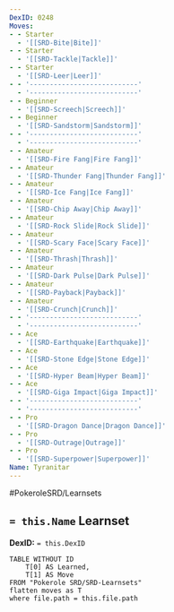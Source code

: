 ```yaml
---
DexID: 0248
Moves:
- - Starter
  - '[[SRD-Bite|Bite]]'
- - Starter
  - '[[SRD-Tackle|Tackle]]'
- - Starter
  - '[[SRD-Leer|Leer]]'
- - '---------------------------'
  - '---------------------------'
- - Beginner
  - '[[SRD-Screech|Screech]]'
- - Beginner
  - '[[SRD-Sandstorm|Sandstorm]]'
- - '---------------------------'
  - '---------------------------'
- - Amateur
  - '[[SRD-Fire Fang|Fire Fang]]'
- - Amateur
  - '[[SRD-Thunder Fang|Thunder Fang]]'
- - Amateur
  - '[[SRD-Ice Fang|Ice Fang]]'
- - Amateur
  - '[[SRD-Chip Away|Chip Away]]'
- - Amateur
  - '[[SRD-Rock Slide|Rock Slide]]'
- - Amateur
  - '[[SRD-Scary Face|Scary Face]]'
- - Amateur
  - '[[SRD-Thrash|Thrash]]'
- - Amateur
  - '[[SRD-Dark Pulse|Dark Pulse]]'
- - Amateur
  - '[[SRD-Payback|Payback]]'
- - Amateur
  - '[[SRD-Crunch|Crunch]]'
- - '---------------------------'
  - '---------------------------'
- - Ace
  - '[[SRD-Earthquake|Earthquake]]'
- - Ace
  - '[[SRD-Stone Edge|Stone Edge]]'
- - Ace
  - '[[SRD-Hyper Beam|Hyper Beam]]'
- - Ace
  - '[[SRD-Giga Impact|Giga Impact]]'
- - '---------------------------'
  - '---------------------------'
- - Pro
  - '[[SRD-Dragon Dance|Dragon Dance]]'
- - Pro
  - '[[SRD-Outrage|Outrage]]'
- - Pro
  - '[[SRD-Superpower|Superpower]]'
Name: Tyranitar
---
```


#PokeroleSRD/Learnsets

## `= this.Name` Learnset

**DexID:** `= this.DexID`

```dataview
TABLE WITHOUT ID
    T[0] AS Learned,
    T[1] AS Move
FROM "Pokerole SRD/SRD-Learnsets"
flatten moves as T
where file.path = this.file.path
```
